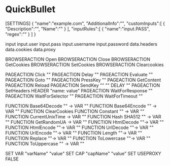 # QuickBullet

[SETTINGS]
{
   "name":"example.com",
   "AdditionalInfo":"",
   "customInputs":[
      {
         "Description":"",
         "Name":""
      }
   ],
   "inputRules":[
      {
         "name":"input.PASS",
         "regex":""
      }
   ]
}

input
input.user
input.pass
input.username
input.password
data.headers
data.cookies
data.proxy

BROWSERACTION Open
BROWSERACTION Close
BROWSERACTION GetCookies
BROWSERACTION SetCookies
BROWSERACTION Clearcookies

PAGEACTION Click ""
PAGEACTION Delay ""
PAGEACTION Evaluate ""
PAGEACTION Goto ""
PAGEACTION PressKey ""
PAGEACTION GetContent
PAGEACTION Reload
PAGEACTION SendKey "" "" DELAY ""
PAGEACTION SetHeaders
  HEADER "name: value"
PAGEACTION WaitForResponse ""
PAGEACTION WaitForSelector ""
PAGEACTION WaitForTimeout ""

FUNCTION Base64Decode "" -> VAR ""
FUNCTION Base64Encode "" -> VAR ""
FUNCTION ClearCookies
FUNCTION Constant "" -> VAR ""
FUNCTION CurrentUnixTime -> VAR ""
FUNCTION Hash SHA512 "" -> VAR ""
FUNCTION GetRandomUA -> VAR ""
FUNCTION HtmlDecode ""-> VAR ""
FUNCTION HtmlEncode ""-> VAR ""
FUNCTION UrlDecode ""-> VAR ""
FUNCTION UrlEncode ""-> VAR ""
FUNCTION Length ""-> VAR ""
FUNCTION Replace ""-> VAR ""
FUNCTION ToLowercase ""-> VAR ""
FUNCTION ToUppercase "" -> VAR ""

SET VAR "varName" "value"
SET CAP "capName" "value"
SET USEPROXY FALSE
